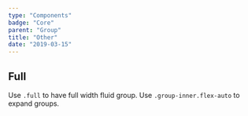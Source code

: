 ```yaml
---
type: "Components"
badge: "Core"
parent: "Group"
title: "Other"
date: "2019-03-15"
---
```


## Full

Use `.full` to have full width fluid group. Use `.group-inner.flex-auto` to expand groups.

<demo>
  <demovanilla src="vanilla/components/group/options-full-line">
  </demovanilla>
  <demovanilla src="vanilla/components/group/options-full-stack">
  </demovanilla>
</demo>
